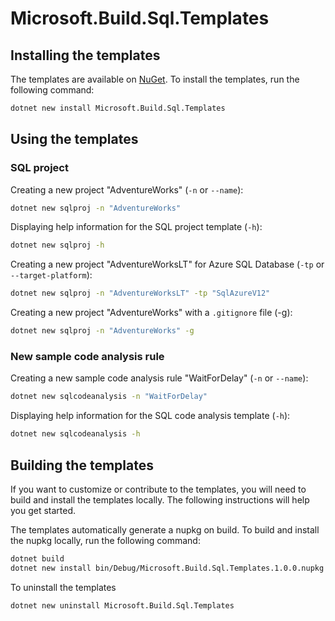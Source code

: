 # Microsoft.Build.Sql.Templates

## Installing the templates

The templates are available on [NuGet](https://www.nuget.org/packages/Microsoft.Build.Sql.Templates/).  To install the templates, run the following command:

```bash
dotnet new install Microsoft.Build.Sql.Templates
```

## Using the templates

### SQL project

Creating a new project "AdventureWorks" (`-n` or `--name`):

```bash
dotnet new sqlproj -n "AdventureWorks"
```

Displaying help information for the SQL project template (`-h`):

```bash
dotnet new sqlproj -h
```


Creating a new project "AdventureWorksLT" for Azure SQL Database (`-tp` or `--target-platform`):

```bash
dotnet new sqlproj -n "AdventureWorksLT" -tp "SqlAzureV12"
```

Creating a new project "AdventureWorks" with a `.gitignore` file (-g):

```bash
dotnet new sqlproj -n "AdventureWorks" -g
```

### New sample code analysis rule

Creating a new sample code analysis rule "WaitForDelay" (`-n` or `--name`):

```bash
dotnet new sqlcodeanalysis -n "WaitForDelay"
```

Displaying help information for the SQL code analysis template (`-h`):

```bash
dotnet new sqlcodeanalysis -h
```


## Building the templates

If you want to customize or contribute to the templates, you will need to build and install the templates locally. The following instructions will help you get started.

The templates automatically generate a nupkg on build. To build and install the nupkg locally, run the following command:

```bash
dotnet build
dotnet new install bin/Debug/Microsoft.Build.Sql.Templates.1.0.0.nupkg
```


To uninstall the templates

```bash
dotnet new uninstall Microsoft.Build.Sql.Templates
```